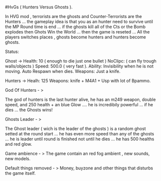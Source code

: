 #HvGs ( Hunters Versus Ghosts ).

In HVG mod , terrorists are the ghosts and Counter-Terrorists are the Hunters ... the gameplay idea is that you as an hunter need to survive until the MP Round time is end ... if the ghosts kill all of the Cts or the Bomb explodes then Ghots Win the World ... then the game is reseted ... All the players switches places , ghosts become hunters and hunters become ghosts.

Status:

Ghost ->
Health: 10 ( enough to die just one bullet )
NoClipc: ( can fly trough walls/objects )
Speed: 500.0 ( very fast ).
Ability: Invisibility when he is not moving.
         Auto Respawn when dies.
Weapons: Just a knife.


Hunters ->
Healh: 125
Weapons: knife + M4A1 + Usp with lot of Bpammo.

God Of Hunters - >

The god of hunters is the last hunter alive, he has an m249 weapon, double speed, and 250 health + an blue Glow .... he is incredibily powerful ... if he dies ... the Ghosts wins!

Ghosts Leader - >

The Ghost leader ( wich is the leader of the ghosts ) is a random ghost setted at the round start ... he has even more speed than any of the ghosts ... he is leader until round is finished not until he dies ... he has 500 healths and red glow.


Game ambience - >
The game contain an red fog ambient , new sounds, new models.

Default things removed - >
Money, buyzone and other things that disturbs the game itself.





